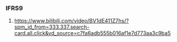### IFRS9
1. https://www.bilibili.com/video/BV1dE411Z7hs/?spm_id_from=333.337.search-card.all.click&vd_source=c7fa6adb555b016af1e7d773aa3c9ba5
